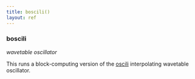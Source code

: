 ```yaml
---
title: boscili()
layout: ref
---
```


### boscili

*wavetable oscillator*  
  
This runs a block-computing version of the [oscili](boscili.html)
interpolating wavetable oscillator.
